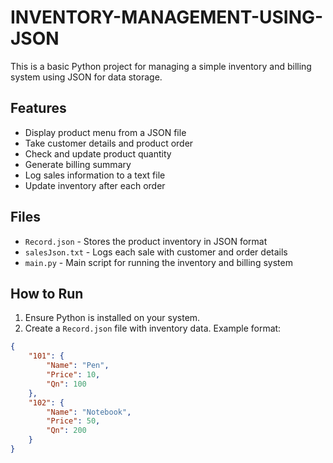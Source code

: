 # INVENTORY-MANAGEMENT-USING-JSON
This is a basic Python project for managing a simple inventory and billing system using JSON for data storage.

## Features

- Display product menu from a JSON file
- Take customer details and product order
- Check and update product quantity
- Generate billing summary
- Log sales information to a text file
- Update inventory after each order

## Files

- `Record.json` - Stores the product inventory in JSON format
- `salesJson.txt` - Logs each sale with customer and order details
- `main.py` - Main script for running the inventory and billing system

## How to Run

1. Ensure Python is installed on your system.
2. Create a `Record.json` file with inventory data. Example format:

```json
{
    "101": {
        "Name": "Pen",
        "Price": 10,
        "Qn": 100
    },
    "102": {
        "Name": "Notebook",
        "Price": 50,
        "Qn": 200
    }
}
